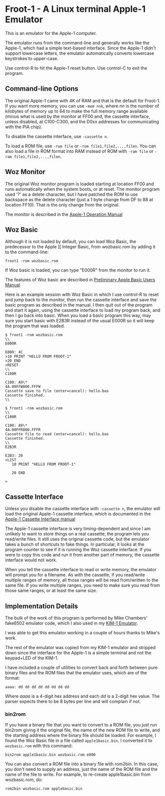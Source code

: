 # Froot-1 - A Linux terminal Apple-1 Emulator
This is an emulator for the Apple-1 computer.

The emulator runs from the command-line and generally works
like the Apple-1, which had a simple text-based interface.
Since the Apple-1 didn't support lowercase letters, the emulator
automatically converts lowercase keystrokes to upper-case.

Use control-R to hit the Apple-1 reset button. Use control-C to
exit the program.

## Command-line Options
The original Apple-1 came with 4K of RAM and that is the default
for Froot-1. If you want more memory, you can use `-mem nnk`,
where *nn* is the number of kilobytes of memory up to 64 to make
the full memory range available (minus what is used by the monitor at
FF00 and, the
cassette interface, unless disabled, at C100-C300, and the D0xx
addresses for communicating with the PIA chip).

To disable the cassette interface, use `-cassette n`. 

To load a ROM file, use `-rom file` or `-rom file1,file2,...,filen`.
You can also load a file in ROM format into RAM instead of ROM with
`-ram file` or `-ram file1,file2,...,filen`.

## Woz Monitor

The original Woz monitor program is loaded starting at location FF00
and runs automatically when the system boots, or at reset. 
The monitor program used '?' as a delete character,
but I have patched the ROM to use backspace as the delete character
(just a 1 byte change from DF to 88 at location FF10). That is the
only change from the original.

The monitor is described in the
[Apple-1 Operation
Manual](https://archive.org/download/Apple-1_Operation_Manual_1976_Apple_a/Apple-1_Operation_Manual_1976_Apple_a.pdf)

## Woz Basic
Although it is not loaded by default, you can load Woz Basic,
the predecessor to the Apple \]\[ Integer Basic, from wozbasic.rom
by adding it to the command-line:
```shell
froot1 -rom wozbasic.rom
```

If Woz basic is loaded, you can type "E000R" from the monitor to
run it.

The features of Woz basic are described in
[Preliminary Apple Basic Users
Manual](https://archive.org/download/Preliminary_Apple_Basic_Users_Manual_1976-10_Apple/Preliminary_Apple_Basic_Users_Manual_1976-10_Apple.pdf)

Here is an example session with Woz Basic in which I use control-R
to reset and jump back to the monitor, then run the cassette interface
and save the basic program as described in the manual. I then quit
out of the program and start it again, using the cassette interface
to load my program back, and then I go back into basic. When you
load a basic program this way, may sure you start basic with E2B3R
instead of the usual E000R so it will keep the program that was
loaded.
```
$ froot1 -rom wozbasic.rom
\\
E000R

E000: 4C
>10 PRINT "HELLO FROM FROOT-1"
>20 END
>RESET
\\
C100R

C100: A9\*
4A.00FFW800.FFFW
Cassette save to file (enter=cancel): hello.bas
Cassette finished.
\\

$ froot1 -rom wozbasic.rom
\\
C100R

C100: A9\*
4A.00FFR800.FFFR
Cassette file to read (enter=cancel): hello.bas
Cassette finished.
\\
E2B3R

E2B3: 20
>LIST
   10 PRINT "HELLO FROM FROOT-1"
      
   20 END 

>
```

## Cassette Interface
Unless you disable the cassette interface with `-cassette n`, the
emulator will load the original Apple-1 cassette interface, which
is documented in the
[Apple-1 Cassette Interface
manual](https://archive.org/download/Apple-1_Cassette_Interface_1977_Apple/Apple-1_Cassette_Interface_1977_Apple.pdf)

The Apple-1 cassette interface is very timing-dependent and since I
am unlikely to want to store things on a real cassette, the program
lets you read/write files. It still uses the original cassette code,
but the emulator takes a bunch of shortcuts to fake things. In
particular, it looks at the program counter to see if it is running
the Woz cassette interface. If you were to copy this code and run it
from another part of memory, the cassette interface would not work.

When you tell the cassette interface to read or write memory, the
emulator will prompt you for a filename. As with the cassette, if you
read/write multiple ranges of memory, all those ranges will be
read from/written to the same file. If you write multiple ranges,
you need to make sure you read from those same ranges, or at least
the same size.

## Implementation Details
The bulk of the work of this program is performed by Mike Chambers'
fake6502 emulator code, which I also used in my
[KIM-1 Emulator](https://github.com/wutka/kim1-emulator).

I was able to get this emulator working in a couple of hours thanks
to Mike's work.

The rest of the emulator was copied from my KIM-1 emulator and
stripped down since the interface for the Apple-1 is a simple terminal
and not the keypad+LED of the KIM-1.

I have included a couple of utilities to convert back and forth between
pure binary files and the ROM files that the emulator uses, which
are of the format:
```
aaaa: dd dd dd dd dd dd dd dd
```
Where *aaaa* is a 4-digit hex address and each *dd* is a 2-digit hex
value. The parser expects there to be 8 bytes per line and will complain
if not.

### bin2rom
If you have a binary file that you want to convert to a ROM file,
you just run bin2rom giving it the original file, the name of the new
ROM file to write, and the starting address where the binary file
should be loaded. For example, I found the Woz Basic file in a file
called `apple1basic.bin`. I converted it to `wozbasic.rom` with
this command:
```
bin2rom apple1basic.bin wozbasic.rom e000
```

You can also convert a ROM file into a binary file with rom2bin. In
this case, you don't need to supply an address, just the name of the
ROM file and the name of the file to write. For example, to re-create
apple1basic.bin from wozbasic.rom, do:
```
rom2bin wozbasic.rom applebasic.bin
```
